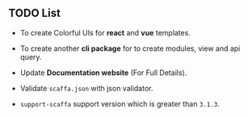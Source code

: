 ## TODO List

- To create Colorful UIs for **react** and **vue** templates.

- To create another **cli package** for to create modules, view and api query.

- Update **Documentation website** (For Full Details).

- Validate `scaffa.json` with json validator.

- `support-scaffa` support version which is greater than `3.1.3`.
